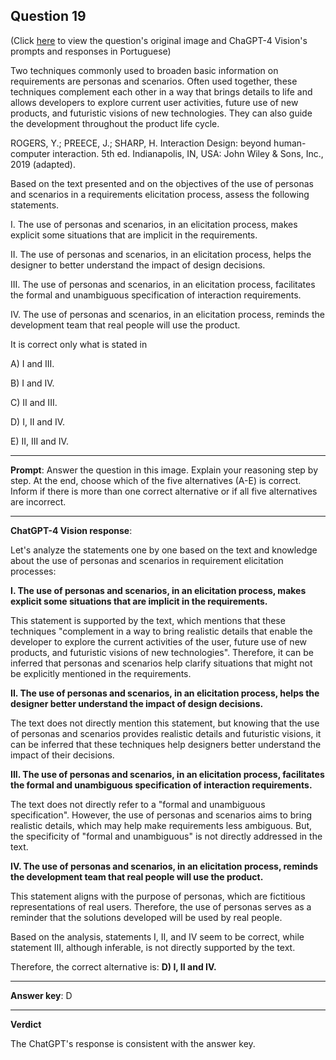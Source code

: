 ## Question 19 ##

(Click [here](q19-por.md) to view the question's original image and ChaGPT-4 Vision's prompts and responses in Portuguese)

Two techniques commonly used to broaden basic information on requirements are personas and scenarios. Often used together, these techniques complement each other in a way that brings details to life and allows developers to explore current user activities, future use of new products, and futuristic visions of new technologies. They can also guide the development throughout the product life cycle.

ROGERS, Y.; PREECE, J.; SHARP, H. Interaction Design: beyond human-computer interaction. 5th ed. Indianapolis, IN, USA: John Wiley & Sons, Inc., 2019 (adapted).

Based on the text presented and on the objectives of the use of personas and scenarios in a requirements elicitation process, assess the following statements.

I. The use of personas and scenarios, in an elicitation process, makes explicit some situations that are implicit in the requirements.

II. The use of personas and scenarios, in an elicitation process, helps the designer to better understand the impact of design decisions.

III. The use of personas and scenarios, in an elicitation process, facilitates the formal and unambiguous specification of interaction requirements.

IV. The use of personas and scenarios, in an elicitation process, reminds the development team that real people will use the product.

It is correct only what is stated in

A) I and III.

B) I and IV.

C) II and III.

D) I, II and IV.

E) II, III and IV.

---

**Prompt**: Answer the question in this image. Explain your reasoning step by step. At the end, choose which of the five alternatives (A-E) is correct. Inform if there is more than one correct alternative or if all five alternatives are incorrect.

---

**ChatGPT-4 Vision response**: 

Let's analyze the statements one by one based on the text and knowledge about the use of personas and scenarios in requirement elicitation processes:

**I. The use of personas and scenarios, in an elicitation process, makes explicit some situations that are implicit in the requirements.**

This statement is supported by the text, which mentions that these techniques "complement in a way to bring realistic details that enable the developer to explore the current activities of the user, future use of new products, and futuristic visions of new technologies". Therefore, it can be inferred that personas and scenarios help clarify situations that might not be explicitly mentioned in the requirements.

**II. The use of personas and scenarios, in an elicitation process, helps the designer better understand the impact of design decisions.**

The text does not directly mention this statement, but knowing that the use of personas and scenarios provides realistic details and futuristic visions, it can be inferred that these techniques help designers better understand the impact of their decisions.

**III. The use of personas and scenarios, in an elicitation process, facilitates the formal and unambiguous specification of interaction requirements.**

The text does not directly refer to a "formal and unambiguous specification". However, the use of personas and scenarios aims to bring realistic details, which may help make requirements less ambiguous. But, the specificity of "formal and unambiguous" is not directly addressed in the text.

**IV. The use of personas and scenarios, in an elicitation process, reminds the development team that real people will use the product.**

This statement aligns with the purpose of personas, which are fictitious representations of real users. Therefore, the use of personas serves as a reminder that the solutions developed will be used by real people.

Based on the analysis, statements I, II, and IV seem to be correct, while statement III, although inferable, is not directly supported by the text.

Therefore, the correct alternative is: **D) I, II and IV.**

---

**Answer key**: D

---

**Verdict**

The ChatGPT's response is consistent with the answer key.
